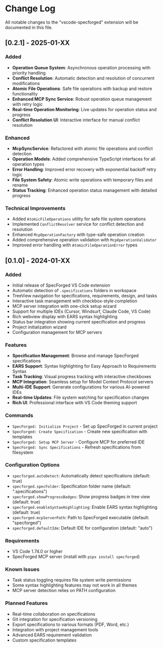 # Change Log

All notable changes to the "vscode-specforged" extension will be documented in this file.

## [0.2.1] - 2025-01-XX

### Added
- **Operation Queue System**: Asynchronous operation processing with priority handling
- **Conflict Resolution**: Automatic detection and resolution of concurrent modifications
- **Atomic File Operations**: Safe file operations with backup and restore functionality
- **Enhanced MCP Sync Service**: Robust operation queue management with retry logic
- **Real-time Operation Monitoring**: Live updates for operation status and progress
- **Conflict Resolution UI**: Interactive interface for manual conflict resolution

### Enhanced
- **McpSyncService**: Refactored with atomic file operations and conflict detection
- **Operation Models**: Added comprehensive TypeScript interfaces for all operation types
- **Error Handling**: Improved error recovery with exponential backoff retry logic
- **File System Safety**: Atomic write operations with temporary files and rename
- **Status Tracking**: Enhanced operation status management with detailed progress

### Technical Improvements
- Added `AtomicFileOperations` utility for safe file system operations
- Implemented `ConflictResolver` service for conflict detection and resolution
- Enhanced `McpOperationFactory` with type-safe operation creation
- Added comprehensive operation validation with `McpOperationValidator`
- Improved error handling with `AtomicFileOperationError` types

## [0.1.0] - 2024-01-XX

### Added
- Initial release of SpecForged VS Code extension
- Automatic detection of `.specifications` folders in workspace
- TreeView navigation for specifications, requirements, design, and tasks
- Interactive task management with checkbox-style completion
- MCP server integration with one-click setup wizard
- Support for multiple IDEs (Cursor, Windsurf, Claude Code, VS Code)
- Rich webview display with EARS syntax highlighting
- Status bar integration showing current specification and progress
- Project initialization wizard
- Configuration management for MCP servers

### Features
- **Specification Management**: Browse and manage SpecForged specifications
- **EARS Support**: Syntax highlighting for Easy Approach to Requirements Syntax
- **Task Tracking**: Visual progress tracking with interactive checkboxes
- **MCP Integration**: Seamless setup for Model Context Protocol servers
- **Multi-IDE Support**: Generate configurations for various AI-powered IDEs
- **Real-time Updates**: File system watching for specification changes
- **Rich UI**: Professional interface with VS Code theming support

### Commands
- `SpecForged: Initialize Project` - Set up SpecForged in current project
- `SpecForged: Create Specification` - Create new specification with templates
- `SpecForged: Setup MCP Server` - Configure MCP for preferred IDE
- `SpecForged: Sync Specifications` - Refresh specifications from filesystem

### Configuration Options
- `specforged.autoDetect`: Automatically detect specifications (default: true)
- `specforged.specFolder`: Specification folder name (default: ".specifications")
- `specforged.showProgressBadges`: Show progress badges in tree view (default: true)
- `specforged.enableSyntaxHighlighting`: Enable EARS syntax highlighting (default: true)
- `specforged.mcpServerPath`: Path to SpecForged executable (default: "specforged")
- `specforged.defaultIde`: Default IDE for configuration (default: "auto")

### Requirements
- VS Code 1.74.0 or higher
- SpecForged MCP server (install with `pipx install specforged`)

### Known Issues
- Task status toggling requires file system write permissions
- Some syntax highlighting features may not work in all themes
- MCP server detection relies on PATH configuration

### Planned Features
- Real-time collaboration on specifications
- Git integration for specification versioning
- Export specifications to various formats (PDF, Word, etc.)
- Integration with project management tools
- Advanced EARS requirement validation
- Custom specification templates
